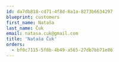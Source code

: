 ```yaml
---
id: da7db818-cd71-4f8d-8a1a-8273b6634297
blueprint: customers
first_name: Nataša
last_name: Čuk
email: natasa.cuk@gmail.com
title: 'Nataša Čuk'
orders:
  - bf0c7115-5f8b-4b49-a565-27db7bb71e86
---
```

